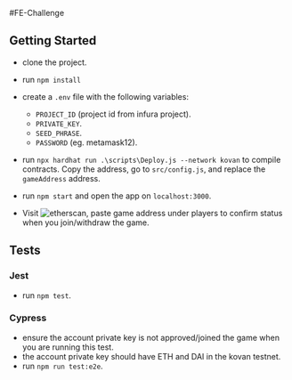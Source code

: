 #FE-Challenge

## Getting Started

- clone the project.
- run ```npm install```
- create a ```.env``` file with the following variables:
    - ```PROJECT_ID``` (project id from infura project).
    - ```PRIVATE_KEY```.
    - ```SEED_PHRASE```.
    - ```PASSWORD``` (eg. metamask12).

- run ```npx hardhat run .\scripts\Deploy.js --network kovan``` to compile contracts. Copy the address, go to ```src/config.js```, and replace the ```gameAddress``` address.

- run ```npm start``` and open the app on ```localhost:3000```.
- Visit ![etherscan](https://kovan.etherscan.io/address/0xc69a569405EAE312Ca13C2eD85a256FbE4992A35#readContract), paste game address  under players to confirm status when you join/withdraw the game.

## Tests

### Jest

- run ```npm test```.

### Cypress

- ensure the account private key is not approved/joined the game when you are running this test.
- the account private key should have ETH and DAI in the kovan testnet.
- run ```npm run test:e2e```.
